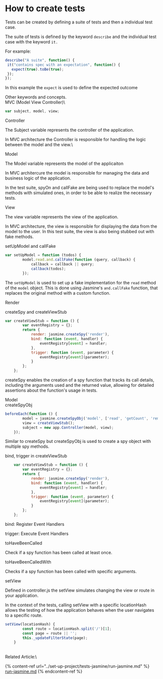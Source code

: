 # How to create tests

Tests can be created by defining a suite of tests and then a individual test case.

The suite of tests is defined by the keyword `describe` and the individual test case with the keyword `it.`

For example:

```javascript
describe("A suite", function() {
 it("contains spec with an expectation", function() {
   expect(true).toBe(true);
 });
});
```

In this example the `expect` is used to define the expected outcome



Other keywords and concepts.\
MVC (Model View Controller)\


```javascript
var subject, model, view;
```



Controller

The Subject variable represents the controller of the application.

In MVC architecture the Controller is responsible for handling the logic between the model and the view.\


Model&#x20;

The Model variable represents the model of the applicaiton&#x20;

In MVC architercure the model is responsible for managing the data and business logic of the application.&#x20;

In the test suite, spyOn and callFake are being used to replace the model's methods with simulated ones, in order to be able to realize the necessary tests.



View&#x20;

The view variable represents the view of the application.&#x20;

In MVC architecture, the view is responsible for displaying the data from the model to the user. In this test suite, the view is also being stubbed out with fake methods.



setUpModel and callFake

```javascript
var setUpModel = function (todos) {
		model.read.and.callFake(function (query, callback) {
			callback = callback || query;
			callback(todos);
		});
```

The `setUpModel` is used to set up a fake implementation for the `read` method of the `model` object. This is done using Jasmine's `and.callFake` function, that replaces the original method with a custom function.





Render

createSpy and createViewStub&#x20;

```javascript
var createViewStub = function () {
		var eventRegistry = {};
		return {
			render: jasmine.createSpy('render'),
			bind: function (event, handler) {
				eventRegistry[event] = handler;
			},
			trigger: function (event, parameter) {
				eventRegistry[event](parameter);
			}
		};
	};
```

createSpy enables the creation of a spy function that tracks its call details, including the arguments used and the returned value, allowing for detailed assertions about the function's usage in tests.



Model\
createSpyObj

```javascript
beforeEach(function () {
		model = jasmine.createSpyObj('model', ['read', 'getCount', 'remove', 'create', 'update']);
		view = createViewStub();
		subject = new app.Controller(model, view);
	});
```

Similar to createSpy but createSpyObj is used to create a spy object with multiple spy methods.

bind, trigger in createViewStub

```javascript
	var createViewStub = function () {
		var eventRegistry = {};
		return {
			render: jasmine.createSpy('render'),
			bind: function (event, handler) {
				eventRegistry[event] = handler;
			},
			trigger: function (event, parameter) {
				eventRegistry[event](parameter);
			}
		};
	};
```

bind: Register Event Handlers

trigger: Execute Event Handlers



toHaveBeenCalled

Check if a spy function has been called at least once.



toHaveBeenCalledWith

Checks if a spy function has been called with specific arguments.



setView

Defined in controller.js the setView simulates changing the view or route in your application.

In the context of the tests, calling setView with a specific locationHash allows the testing of how the application behaves when the user navigates to a specific route.

```javascript
setView(locationHash) {
		const route = locationHash.split('/')[1];
		const page = route || '';
		this._updateFilterState(page);
	}
```

\
Related Article:\


{% content-ref url="../set-up-project/tests-jasmine/run-jasmine.md" %}
[run-jasmine.md](../set-up-project/tests-jasmine/run-jasmine.md)
{% endcontent-ref %}

